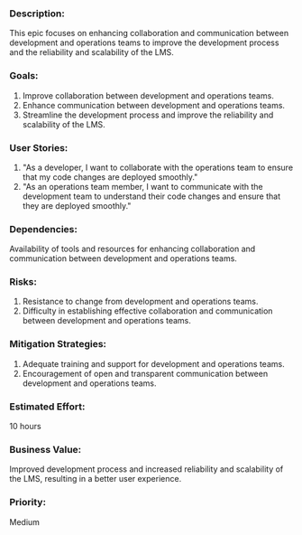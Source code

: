 ### Description: 
This epic focuses on enhancing collaboration and communication between development and operations teams to improve the development process and the reliability and scalability of the LMS.

### Goals:

1. Improve collaboration between development and operations teams.
2. Enhance communication between development and operations teams.
3. Streamline the development process and improve the reliability and scalability of the LMS.

### User Stories:

1. "As a developer, I want to collaborate with the operations team to ensure that my code changes are deployed smoothly."
2. "As an operations team member, I want to communicate with the development team to understand their code changes and ensure that they are deployed smoothly."

### Dependencies: 
Availability of tools and resources for enhancing collaboration and communication between development and operations teams.

### Risks:

1. Resistance to change from development and operations teams.
2. Difficulty in establishing effective collaboration and communication between development and operations teams.

### Mitigation Strategies:

1. Adequate training and support for development and operations teams.
2. Encouragement of open and transparent communication between development and operations teams.

### Estimated Effort: 
10 hours

### Business Value: 
Improved development process and increased reliability and scalability of the LMS, resulting in a better user experience.

### Priority: 
Medium